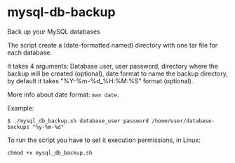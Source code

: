 mysql-db-backup
===============

Back up your MySQL databases

The script create a (date-formatted named) directory with one tar file for each database. 

It takes 4 arguments: Database user, user password, directory where the backup will be created (optional), date format to name the backup directory, by default it takes "%Y-%m-%d_%H:%M:%S" format (optional).

More info about date format: `man date`.

Example: 

`
$ ./mysql_db_backup.sh database_user password /home/user/database-backups "%y-%m-%d"
`

To run the script you have to set it execution permissions, in Linux: 

`
chmod +x mysql_db_backup.sh
`
